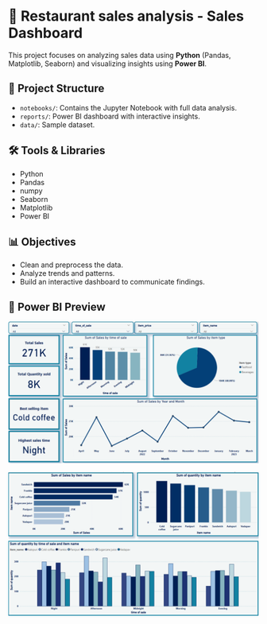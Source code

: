 # 🧠 Restaurant sales analysis - Sales Dashboard

This project focuses on analyzing sales data using **Python** (Pandas, Matplotlib, Seaborn) and visualizing insights using **Power BI**.

## 📁 Project Structure
- `notebooks/`: Contains the Jupyter Notebook with full data analysis.
- `reports/`: Power BI dashboard with interactive insights.
- `data/`: Sample dataset.

## 🛠 Tools & Libraries
- Python
- Pandas
- numpy
- Seaborn
- Matplotlib
- Power BI

## 📊 Objectives
- Clean and preprocess the data.
- Analyze trends and patterns.
- Build an interactive dashboard to communicate findings.

## 📸 Power BI Preview
![Dashboard Screenshot](reports/dashboard1.png)

![Dashboard Screenshot](reports/dashboard2.png)



